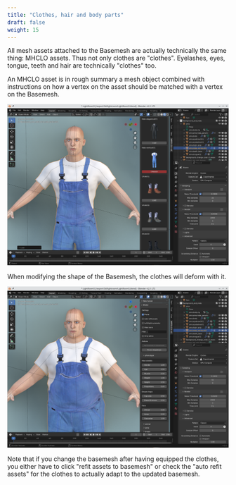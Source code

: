 ```yaml
---
title: "Clothes, hair and body parts"
draft: false
weight: 15
---
```


All mesh assets attached to the Basemesh are actually technically the same thing: MHCLO assets. Thus not only clothes are "clothes". Eyelashes, eyes, tongue, teeth and hair are technically "clothes" too.

An MHCLO asset is in rough summary a mesh object combined with instructions on how a vertex on the asset should be matched with a vertex on the Basemesh.

![work suit](mhclo_worksuit.png)

When modifying the shape of the Basemesh, the clothes will deform with it. 

![work suit](mhclo_deform.png)

Note that if you change the basemesh after having equipped the clothes, you either have to click "refit assets to basemesh" or check the "auto refit assets" for the clothes to actually adapt to the updated basemesh.
